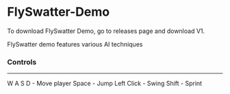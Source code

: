 # FlySwatter-Demo

To download FlySwatter Demo, go to releases page and download V1.

FlySwatter demo features various AI techniques

### Controls
-------------
W A S D - Move player
Space - Jump
Left Click - Swing
Shift - Sprint
